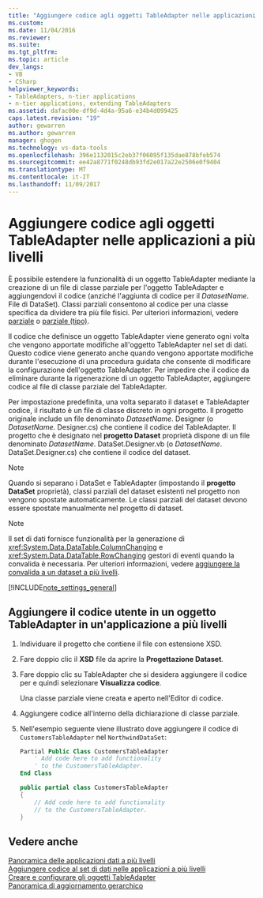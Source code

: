 ```yaml
---
title: "Aggiungere codice agli oggetti TableAdapter nelle applicazioni a più livelli | Documenti Microsoft"
ms.custom: 
ms.date: 11/04/2016
ms.reviewer: 
ms.suite: 
ms.tgt_pltfrm: 
ms.topic: article
dev_langs:
- VB
- CSharp
helpviewer_keywords:
- TableAdapters, n-tier applications
- n-tier applications, extending TableAdapters
ms.assetid: dafac00e-df9d-4d4a-95a6-e34b4d099425
caps.latest.revision: "19"
author: gewarren
ms.author: gewarren
manager: ghogen
ms.technology: vs-data-tools
ms.openlocfilehash: 396e1132015c2eb37f06095f135dae878bfeb574
ms.sourcegitcommit: ee42a8771f0248db93fd2e017a22e2506e0f9404
ms.translationtype: MT
ms.contentlocale: it-IT
ms.lasthandoff: 11/09/2017
---
```

# <a name="add-code-to-tableadapters-in-n-tier-applications"></a>Aggiungere codice agli oggetti TableAdapter nelle applicazioni a più livelli
È possibile estendere la funzionalità di un oggetto TableAdapter mediante la creazione di un file di classe parziale per l'oggetto TableAdapter e aggiungendovi il codice (anziché l'aggiunta di codice per il *DatasetName*. File di DataSet). Classi parziali consentono al codice per una classe specifica da dividere tra più file fisici. Per ulteriori informazioni, vedere [parziale](/dotnet/visual-basic/language-reference/modifiers/partial) o [parziale (tipo)](/dotnet/csharp/language-reference/keywords/partial-type).  
  
Il codice che definisce un oggetto TableAdapter viene generato ogni volta che vengono apportate modifiche all'oggetto TableAdapter nel set di dati. Questo codice viene generato anche quando vengono apportate modifiche durante l'esecuzione di una procedura guidata che consente di modificare la configurazione dell'oggetto TableAdapter. Per impedire che il codice da eliminare durante la rigenerazione di un oggetto TableAdapter, aggiungere codice al file di classe parziale del TableAdapter.  
  
Per impostazione predefinita, una volta separato il dataset e TableAdapter codice, il risultato è un file di classe discreto in ogni progetto. Il progetto originale include un file denominato *DatasetName*. Designer (o *DatasetName*. Designer.cs) che contiene il codice del TableAdapter. Il progetto che è designato nel **progetto Dataset** proprietà dispone di un file denominato *DatasetName*. DataSet.Designer.vb (o *DatasetName*. DataSet.Designer.cs) che contiene il codice del dataset.  
  
> [!NOTE]
>  Quando si separano i DataSet e TableAdapter (impostando il **progetto DataSet** proprietà), classi parziali del dataset esistenti nel progetto non vengono spostate automaticamente. Le classi parziali del dataset devono essere spostate manualmente nel progetto di dataset.  
  
> [!NOTE]
>  Il set di dati fornisce funzionalità per la generazione di <xref:System.Data.DataTable.ColumnChanging> e <xref:System.Data.DataTable.RowChanging> gestori di eventi quando la convalida è necessaria. Per ulteriori informazioni, vedere [aggiungere la convalida a un dataset a più livelli](../data-tools/add-validation-to-an-n-tier-dataset.md).  
  
[!INCLUDE[note_settings_general](../data-tools/includes/note_settings_general_md.md)]  
  
## <a name="to-add-user-code-to-a-tableadapter-in-an-n-tier-application"></a>Aggiungere il codice utente in un oggetto TableAdapter in un'applicazione a più livelli  
  
1.  Individuare il progetto che contiene il file con estensione XSD.
  
2.  Fare doppio clic il **XSD** file da aprire la **Progettazione Dataset**.  
  
3.  Fare doppio clic su TableAdapter che si desidera aggiungere il codice per e quindi selezionare **Visualizza codice**.  
  
     Una classe parziale viene creata e aperto nell'Editor di codice.  
  
4.  Aggiungere codice all'interno della dichiarazione di classe parziale.  
  
5.  Nell'esempio seguente viene illustrato dove aggiungere il codice di `CustomersTableAdapter` nel `NorthwindDataSet`:  
  
    ```vb  
    Partial Public Class CustomersTableAdapter  
        ' Add code here to add functionality   
        ' to the CustomersTableAdapter.  
    End Class  
    ```  
  
    ```csharp  
    public partial class CustomersTableAdapter  
    {  
        // Add code here to add functionality  
        // to the CustomersTableAdapter.  
    }  
    ```  
  
## <a name="see-also"></a>Vedere anche
[Panoramica delle applicazioni dati a più livelli](../data-tools/n-tier-data-applications-overview.md)   
[Aggiungere codice al set di dati nelle applicazioni a più livelli](../data-tools/add-code-to-datasets-in-n-tier-applications.md)   
[Creare e configurare gli oggetti TableAdapter](create-and-configure-tableadapters.md)   
[Panoramica di aggiornamento gerarchico](hierarchical-update.md)   
